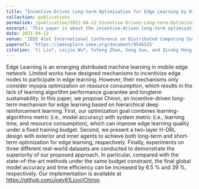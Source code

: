 ```yaml
---
title: "Incentive-Driven Long-term Optimization for Edge Learning by Hierarchical Reinforcement Mechanism"
collection: publications
permalink: /publication/2021-04-12-Incentive-Driven-Long-term-Optimization-for-Edge-Learning-by-Hierarchical-Reinforcement-Mechanism
excerpt: 'This paper is about the incentive-driven long-term optimization for edge learning.'
date: 2021-04-12
venue: 'IEEE 41st International Conference on Distributed Computing Systems (ICDCS) (CCF-B)'
paperurl: 'https://ieeexplore.ieee.org/document/9546525'
citation: 'Yi Liu*, Leijie Wu*, Yufeng Zhan, Song Guo, and Zicong Hong (* indicates co-first authors with equal contribution). &quot;Incentive-Driven Long-term Optimization for Edge Learning by Hierarchical Reinforcement Mechanism.&quot; <i>IEEE 41st International Conference on Distributed Computing Systems (ICDCS)</i>. 2021: 35-45.'
---
```


Edge Learning is an emerging distributed machine learning in mobile edge network. Limited works have designed mechanisms to incentivize edge nodes to participate in edge learning. However, their mechanisms only consider myopia optimization on resource consumption, which results in the lack of learning algorithm performance guarantee and longterm sustainability. In this paper, we propose Chiron, an incentive-driven long-term mechanism for edge learning based on hierarchical deep reinforcement learning. First, our optimization goal combines learning-algorithms metric (i.e., model accuracy) with system metric (i.e., learning time, and resource consumption), which can improve edge learning quality under a fixed training budget. Second, we present a two-layer H-DRL design with exterior and inner agents to achieve both long-term and short-term optimization for edge learning, respectively. Finally, experiments on three different real-world datasets are conducted to demonstrate the superiority of our proposed approach. In particular, compared with the state-of-the-art methods under the same budget constraint, the final global model accuracy and time efficiency can be increased by 6.5 % and 39 %, respectively. Our implementation is available at https://github.com/Joey61Liuyi/Chiron.

